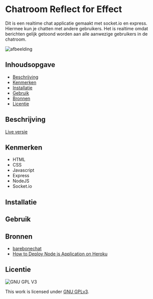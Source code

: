 
# Chatroom Reflect for Effect
Dit is een realtime chat applicatie gemaakt met socket.io en express. Hiermee kun je chatten met andere gebruikers. Het is realtime omdat berichten gelijk getoond worden aan alle aanwezige gebruikers in de chatroom.

![afbeelding](https://user-images.githubusercontent.com/26089533/170888133-d3289aaf-eade-4750-8ffb-0d15c0bdb1b7.png)


## Inhoudsopgave

  * [Beschrijving](#beschrijving)
  * [Kenmerken](#kenmerken)
  * [Installatie](#installatie)
  * [Gebruik](#gebruik)
  * [Bronnen](#bronnen)
  * [Licentie](#licentie)

## Beschrijving

[Live versie](reflect-chatroom.herokuapp.com/)

## Kenmerken

- HTML
- CSS
- Javascript
- Express
- NodeJS
- Socket.io


## Installatie

## Gebruik

## Bronnen
- [barebonechat](https://github.com/ju5tu5/barebonechat)
- [How to Deploy Node js Application on Heroku](https://www.youtube.com/watch?v=maNWl202vy4&t=211s)

## Licentie

![GNU GPL V3](https://www.gnu.org/graphics/gplv3-127x51.png)

This work is licensed under [GNU GPLv3](./LICENSE).
